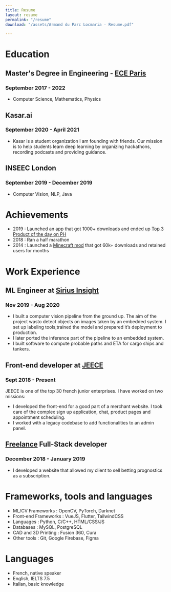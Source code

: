 ```yaml
---
title: Resume
layout: resume
permalink: "/resume"
download: "/assets/Armand du Parc Locmaria - Resume.pdf"

---
```

# Education

## Master's Degree in Engineering - [ECE Paris](https://www.ece.fr/ecole-ingenieur/)

### September 2017 - 2022

* Computer Science, Mathematics, Physics

## Kasar.ai

### September 2020 - April 2021

* Kasar is a student organization I am founding with friends.  Our mission is to help students learn deep learning by organizing hackathons, recording podcasts and providing guidance.

## INSEEC London

### September 2019 - December 2019

* Computer Vision, NLP, Java

# Achievements

* 2019 : Launched an app that got 1000+ downloads and ended up [Top 3 Product of the day on PH](https://www.producthunt.com/posts/draft-2faab89a-3e8d-4d42-ada3-73d69511104f)
* 2018 : Ran a half marathon
* 2014 : Launched a [Minecraft mod](https://armandpl.com/projects/cng-mods.html) that got 60k+ downloads and retained users for months

# Work Experience

## ML Engineer at [Sirius Insight](https://www.siriusinsight.ai/)

### Nov 2019 - Aug 2020  

* I built a computer vision pipeline from the ground up. The aim of the project wasto detect objects on images taken by an embedded system. I set up labeling tools,trained the model and prepared it’s deployment to production.
* I later ported the inference part of the pipeline to an embedded system.
* I built software to compute probable paths and ETA for cargo ships and tankers.

## Front-end developer at [JEECE](https://www.jeece.fr/)

### Sept 2018 - Present

JEECE is one of the top 30 french junior enterprises. I have worked on two missions:

* I developed the front-end for a good part of a merchant website. I took care of the complex sign up application, chat, product pages and appointment scheduling.
* I worked with a legacy codebase to add functionalities to an admin panel.

## [Freelance](https://www.malt.fr/profile/armandduparclocmaria) Full-Stack developer

### December 2018 - January 2019

* I developed a website that allowed my client to sell betting prognostics as a subscription.

# Frameworks, tools and languages

* ML/CV Frameworks : OpenCV, PyTorch, Darknet
* Front-end Frameworks : VueJS, Flutter, TailwindCSS
* Languages : Python, C/C++, HTML/CSS/JS
* Databases : MySQL, PostgreSQL
* CAD and 3D Printing : Fusion 360, Cura
* Other tools : Git, Google Firebase, Figma

# Languages

* French, native speaker
* English, IELTS 7.5
* Italian, basic knowledge